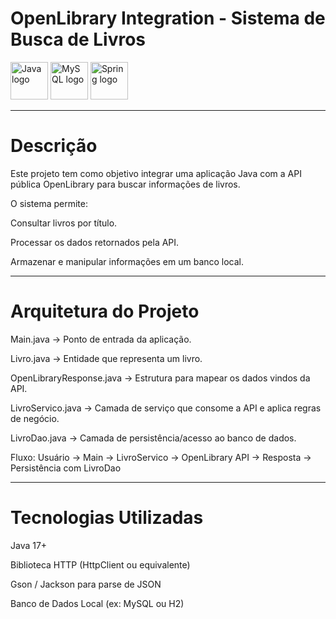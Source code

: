 # OpenLibrary Integration - Sistema de Busca de Livros
<img src="https://cdn.jsdelivr.net/gh/devicons/devicon/icons/java/java-original.svg" width="60" alt="Java logo"> <img src="https://cdn.jsdelivr.net/gh/devicons/devicon/icons/mysql/mysql-original.svg" width="60" alt="MySQL logo"> <img src="https://cdn.jsdelivr.net/gh/devicons/devicon/icons/spring/spring-original.svg" width="60" alt="Spring logo">

---

# Descrição

Este projeto tem como objetivo integrar uma aplicação Java com a API pública OpenLibrary
 para buscar informações de livros.

O sistema permite:

Consultar livros por título.

Processar os dados retornados pela API.

Armazenar e manipular informações em um banco local.

--- 

# Arquitetura do Projeto

Main.java → Ponto de entrada da aplicação.

Livro.java → Entidade que representa um livro.

OpenLibraryResponse.java → Estrutura para mapear os dados vindos da API.

LivroServico.java → Camada de serviço que consome a API e aplica regras de negócio.

LivroDao.java → Camada de persistência/acesso ao banco de dados.

Fluxo:
Usuário → Main → LivroServico → OpenLibrary API → Resposta → Persistência com LivroDao

---

# Tecnologias Utilizadas

Java 17+

Biblioteca HTTP (HttpClient ou equivalente)

Gson / Jackson para parse de JSON

Banco de Dados Local (ex: MySQL ou H2)
